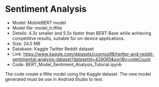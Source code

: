 # Sentiment Analysis

- Model: MobileBERT model 
- Model file: model_tr.tflite
- Details: 4.3x smaller and 5.5x faster than BERT-Base while achieving competitive results, suitable for on-device applications.
- Size: 24.5 MB
- Database: Kaggle Twitter Reddit dataset
- Link: https://www.kaggle.com/datasets/cosmos98/twitter-and-reddit-sentimental-analysis-dataset?datasetId=429085&sortBy=voteCount
- Code: BERT_Model_Sentiment_Analysis_Tutorial.ipynb 

The code create a tflite model using the Kaggle dataset. The new model generated must be use in Android Studio to test.
